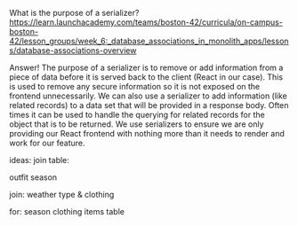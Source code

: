 What is the purpose of a serializer?
https://learn.launchacademy.com/teams/boston-42/curricula/on-campus-boston-42/lesson_groups/week_6:_database_associations_in_monolith_apps/lessons/database-associations-overview

Answer!
The purpose of a serializer is to remove or add information from a piece of data before it is served back to the client (React in our case). This is used to remove any secure information so it is not exposed on the frontend unnecessarily. We can also use a serializer to add information (like related records) to a data set that will be provided in a response body. Often times it can be used to handle the querying for related records for the object that is to be returned. We use serializers to ensure we are only providing our React frontend with nothing more than it needs to render and work for our feature.

ideas: 
join table:

outfit season

join: weather type & clothing 

for: season clothing items table

